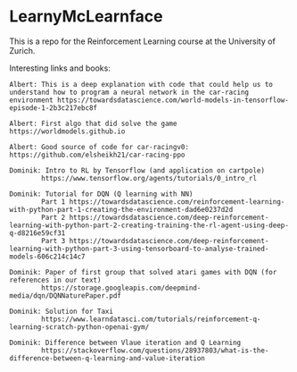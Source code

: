 # LearnyMcLearnface
This is a repo for the Reinforcement Learning course at the University of Zurich.

Interesting links and books:

    Albert: This is a deep explanation with code that could help us to understand how to program a neural network in the car-racing environment https://towardsdatascience.com/world-models-in-tensorflow-episode-1-2b3c217ebc8f
    
    Albert: First algo that did solve the game https://worldmodels.github.io
    
    Albert: Good source of code for car-racingv0: https://github.com/elsheikh21/car-racing-ppo
    
    Dominik: Intro to RL by Tensorflow (and application on cartpole)
    		https://www.tensorflow.org/agents/tutorials/0_intro_rl
    
    Dominik: Tutorial for DQN (Q learning with NN)
    		Part 1 https://towardsdatascience.com/reinforcement-learning-with-python-part-1-creating-the-environment-dad6e0237d2d
    		Part 2 https://towardsdatascience.com/deep-reinforcement-learning-with-python-part-2-creating-training-the-rl-agent-using-deep-q-d8216e59cf31
    		Part 3 https://towardsdatascience.com/deep-reinforcement-learning-with-python-part-3-using-tensorboard-to-analyse-trained-models-606c214c14c7
    		
    Dominik: Paper of first group that solved atari games with DQN (for references in our text)
    		https://storage.googleapis.com/deepmind-media/dqn/DQNNaturePaper.pdf
    		
    Dominik: Solution for Taxi
    		https://www.learndatasci.com/tutorials/reinforcement-q-learning-scratch-python-openai-gym/
    		
    Dominik: Difference between Vlaue iteration and Q Learning
    		https://stackoverflow.com/questions/28937803/what-is-the-difference-between-q-learning-and-value-iteration
